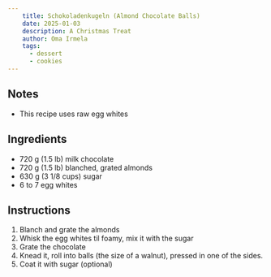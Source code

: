 ```yaml
---
    title: Schokoladenkugeln (Almond Chocolate Balls)
    date: 2025-01-03
    description: A Christmas Treat
    author: Oma Irmela
    tags:
      - dessert
      - cookies
---
```


## Notes

- This recipe uses raw egg whites

## Ingredients

- 720 g (1.5 lb) milk chocolate
- 720 g (1.5 lb) blanched, grated almonds
- 630 g (3 1/8 cups) sugar
- 6 to 7 egg whites

## Instructions

1. Blanch and grate the almonds
2. Whisk the egg whites til foamy, mix it with the sugar
3. Grate the chocolate
4. Knead it, roll into balls (the size of a walnut), pressed in one of the sides.
5. Coat it with sugar (optional)
